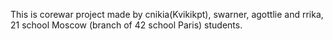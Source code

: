 This is corewar project made by cnikia(Kvikikpt), swarner, agottlie and rrika, 21 school Moscow (branch of 42 school Paris) students.
